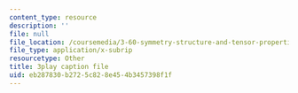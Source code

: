 ```yaml
---
content_type: resource
description: ''
file: null
file_location: /coursemedia/3-60-symmetry-structure-and-tensor-properties-of-materials-fall-2005/eb287830b2725c828e454b3457398f1f_pEOSGrQkn44.vtt
file_type: application/x-subrip
resourcetype: Other
title: 3play caption file
uid: eb287830-b272-5c82-8e45-4b3457398f1f
---
```

